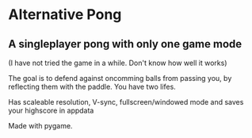 # Alternative Pong
## A singleplayer pong with only one game mode 

(I have not tried the game in a while. Don't know how well it works)

The goal is to defend against oncomming balls from passing you, by reflecting them with the paddle. You have two lifes.

Has scaleable resolution, V-sync, fullscreen/windowed mode and saves your highscore in appdata 

Made with pygame.